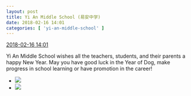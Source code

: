 ```yaml
---
layout: post
title: Yi An Middle School (易安中学)
date: 2018-02-16 14:01
categories: [ 'yi-an-middle-school' ]
---
```


<div class="weibo-info">
  <a href="https://weibo.com/6074218720/G3nqzjwo2">2018-02-16 14:01</a>
</div>

Yi An Middle School wishes all the teachers, students, and their parents a happy New Year. May you have good luck in the Year of Dog, make progress in school learning or have promotion in the career!

<!-- more -->

<ul class="weibo-pic-list-1">
  <li class="weibo-pic">
    <a href="//wx4.sinaimg.cn/mw690/006D4NLGgy1foi8zpaqwej30qo11rthr.jpg"><img src="//wx4.sinaimg.cn/thumb150/006D4NLGgy1foi8zpaqwej30qo11rthr.jpg"/></a>
  </li>
  <li class="weibo-pic">
    <a href="//wx4.sinaimg.cn/mw690/006D4NLGgy1foi8zomlwej30qo11rk08.jpg"><img src="//wx4.sinaimg.cn/thumb150/006D4NLGgy1foi8zomlwej30qo11rk08.jpg"/></a>
  </li>
</ul>
